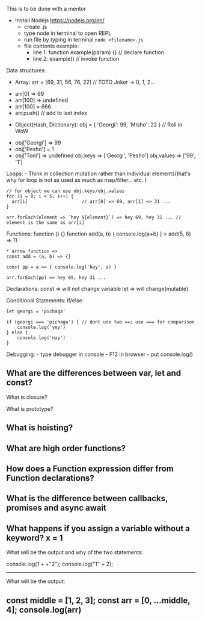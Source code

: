 This is to be done with a mentor

* Install Nodejs
  https://nodejs.org/en/
  - create <filename>.js
  - type node in terminal to open REPL
  - run file by typing in terminal `node <filename>.js`
  - file contents example:
    * line 1: function example(param) {} // declare function
    * line 2: example() // invoke function


Data structures:
 * Array: arr = [69, 31, 56, 76, 22] // TOTO Joker -> 0, 1, 2...
  - arr[0] => 69
  - arr[100] => undefined
  - arr[100] = 666
  - arr.push(<element>) // add to last index

 * Object(Hash, Dictionary): obj = { 'Georgi': 99, 'Misho': 22 } // Roll in WoW
  - obj['Georgi'] => 99
  - obj['Pesho'] = 1
  - obj['Toni'] => undefined
  obj.keys => ['Georgi', 'Pesho']
  obj.values => ['99', '1']

Loops:
    - Think in collection mutation rather than individual elements(that's why
    for loop is not as used as much as map/filter... etc. )

    // for object we can use obj.keys/obj.values
    for (i = 0; i < 5; i++) {
      arr[i]                    // arr[0] => 69, arr[1] => 31 ...
    }

    arr.forEach(element => `hey ${element}`) => hey 69, hey 31 ... // element is the same as arr[i]

Functions:
    function <name>(<params>) {}
    function add(a, b) {
      console.log(a+b)
    }
    > add(5, 6) => 11


    * arrow function =>
    const add = (a, b) => {}

    const pp = a => { console.log('hey', a) }

    arr.forEach(pp) => hey 69, hey 31 ...

Declarations:
    const => will not change variable
    let => will change(mutable)

Conditional Statements:
    If/else

    let georgi = 'pichaga'

    if (georgi === 'pichaga') { // dont use two ==; use === for comparison
        console.log('yey')
    } else {
        console.log('nay')
    }

Debugging:
    - type debugger in console
    - F12 in browser
    - put console.log()


What are the differences between var, let and const?
------------------------------------------------------------------------------------------------------------------------------------------------------------
What is closure?

What is prototype?

What is hoisting?
------------------------------------------------------------------------------------------------------------------------------------------------------------
What are high order functions?
------------------------------------------------------------------------------------------------------------------------------------------------------------
How does a Function expression differ from Function declarations?
------------------------------------------------------------------------------------------------------------------------------------------------------------
What is the difference between callbacks, promises and async await
------------------------------------------------------------------------------------------------------------------------------------------------------------
What happens if you assign a variable without a keyword?
x = 1
------------------------------------------------------------------------------------------------------------------------------------------------------------

What will be the output and why of the two statements:

console.log(1 + +"2");
console.log("1" +  2);

------------------------------------------------------------------------------------------------------------------------------------------------------------
What will be the output:

const middle = [1, 2, 3];
const arr = [0, ...middle, 4];
console.log(arr)
------------------------------------------------------------------------------------------------------------------------------------------------------------
